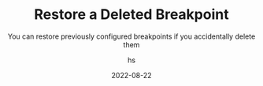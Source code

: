 ---
hasBody: true
date: 2022-08-22
title: Restore a Deleted Breakpoint
technologies: [java]
topics: [debugging]
author: hs
subtitle: You can restore previously configured breakpoints if you accidentally delete them 
thumbnail: ./thumbnail.png
cardThumbnail: ./card.png
shortVideo:
  poster: ./tip.png
  url: https://youtu.be/MmX5Oz0ugJo
leadin: |
  You can right-click in the gutter icon to place a breakpoint and then configure it. If you accidentally delete that breakpoint, you can get it back by placing a new breakpoint then selecting **Restore previous breakpoint**. IntelliJ IDEA will use your previous settings from the deleted breakpoint, so you don't need to re-configure it twice.

---